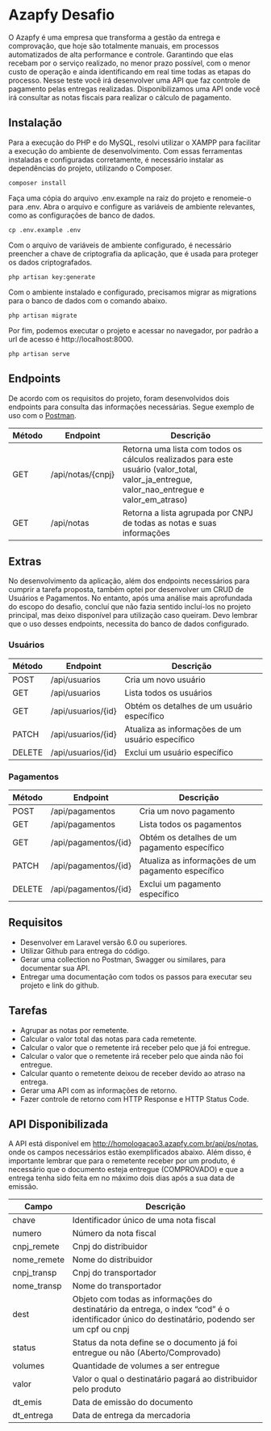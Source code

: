 # Azapfy Desafio

O Azapfy é uma empresa que transforma a gestão da entrega e comprovação, que hoje são totalmente manuais, em processos automatizados de alta performance e controle. Garantindo que elas recebam por o serviço realizado, no menor prazo possível, com o menor custo de operação e ainda identificando em real time todas as etapas do processo. Nesse teste você irá desenvolver uma API que faz controle de pagamento pelas entregas realizadas. Disponibilizamos uma API onde você irá consultar as notas fiscais para realizar o cálculo de pagamento.

## Instalação

Para a execução do PHP e do MySQL, resolvi utilizar o XAMPP para facilitar a execução do ambiente de desenvolvimento. Com essas ferramentas instaladas e configuradas corretamente, é necessário instalar as dependências do projeto, utilizando o Composer.

`composer install`

Faça uma cópia do arquivo .env.example na raiz do projeto e renomeie-o para .env. Abra o arquivo e configure as variáveis de ambiente relevantes, como as configurações de banco de dados.

`cp .env.example .env`

Com o arquivo de variáveis de ambiente configurado, é necessário preencher a chave de criptografia da aplicação, que é usada para proteger os dados criptografados.

`php artisan key:generate`

Com o ambiente instalado e configurado, precisamos migrar as migrations para o banco de dados com o comando abaixo.

`php artisan migrate`

Por fim, podemos executar o projeto e acessar no navegador, por padrão a url de acesso é http://localhost:8000.

`php artisan serve`

## Endpoints

De acordo com os requisitos do projeto, foram desenvolvidos dois endpoints para consulta das informações necessárias. Segue exemplo de uso com o [Postman](https://www.postman.com/anthonyleier/workspace/pblico/collection/24415316-e8e4f5b1-781b-4c67-9c6f-b197888692be?action=share&creator=24415316).

| Método | Endpoint          | Descrição                                                                                                                                   |
| ------ | ----------------- | ------------------------------------------------------------------------------------------------------------------------------------------- |
| GET    | /api/notas/{cnpj} | Retorna uma lista com todos os cálculos realizados para este usuário (valor_total, valor_ja_entregue, valor_nao_entregue e valor_em_atraso) |
| GET    | /api/notas        | Retorna a lista agrupada por CNPJ de todas as notas e suas informações                                                                      |

## Extras

No desenvolvimento da aplicação, além dos endpoints necessários para cumprir a tarefa proposta, também optei por desenvolver um CRUD de Usuários e Pagamentos. No entanto, após uma análise mais aprofundada do escopo do desafio, concluí que não fazia sentido incluí-los no projeto principal, mas deixo disponível para utilização caso queiram. Devo lembrar que o uso desses endpoints, necessita do banco de dados configurado.

### Usuários

| Método | Endpoint           | Descrição                                        |
| ------ | ------------------ | ------------------------------------------------ |
| POST   | /api/usuarios      | Cria um novo usuário                             |
| GET    | /api/usuarios      | Lista todos os usuários                          |
| GET    | /api/usuarios/{id} | Obtém os detalhes de um usuário específico       |
| PATCH  | /api/usuarios/{id} | Atualiza as informações de um usuário específico |
| DELETE | /api/usuarios/{id} | Exclui um usuário específico                     |

### Pagamentos

| Método | Endpoint             | Descrição                                          |
| ------ | -------------------- | -------------------------------------------------- |
| POST   | /api/pagamentos      | Cria um novo pagamento                             |
| GET    | /api/pagamentos      | Lista todos os pagamentos                          |
| GET    | /api/pagamentos/{id} | Obtém os detalhes de um pagamento específico       |
| PATCH  | /api/pagamentos/{id} | Atualiza as informações de um pagamento específico |
| DELETE | /api/pagamentos/{id} | Exclui um pagamento específico                     |

## Requisitos

-   Desenvolver em Laravel versão 6.0 ou superiores.
-   Utilizar Github para entrega do código.
-   Gerar uma collection no Postman, Swagger ou similares, para documentar sua API.
-   Entregar uma documentação com todos os passos para executar seu projeto e link do github.

## Tarefas

-   Agrupar as notas por remetente.
-   Calcular o valor total das notas para cada remetente.
-   Calcular o valor que o remetente irá receber pelo que já foi entregue.
-   Calcular o valor que o remetente irá receber pelo que ainda não foi entregue.
-   Calcular quanto o remetente deixou de receber devido ao atraso na entrega.
-   Gerar uma API com as informações de retorno.
-   Fazer controle de retorno com HTTP Response e HTTP Status Code.

## API Disponibilizada

A API está disponível em http://homologacao3.azapfy.com.br/api/ps/notas, onde os campos necessários estão exemplificados abaixo. Além disso, é importante lembrar que para o remetente receber por um produto, é necessário que o documento esteja entregue (COMPROVADO) e que a entrega tenha sido feita em no máximo dois dias após a sua data de emissão.

| Campo       | Descrição                                                                                                                                     |
| ----------- | --------------------------------------------------------------------------------------------------------------------------------------------- |
| chave       | Identificador único de uma nota fiscal                                                                                                        |
| numero      | Número da nota fiscal                                                                                                                         |
| cnpj_remete | Cnpj do distribuidor                                                                                                                          |
| nome_remete | Nome do distribuidor                                                                                                                          |
| cnpj_transp | Cnpj do transportador                                                                                                                         |
| nome_transp | Nome do transportador                                                                                                                         |
| dest        | Objeto com todas as informações do destinatário da entrega, o index “cod” é o identificador único do destinatário, podendo ser um cpf ou cnpj |
| status      | Status da nota define se o documento já foi entregue ou não (Aberto/Comprovado)                                                               |
| volumes     | Quantidade de volumes a ser entregue                                                                                                          |
| valor       | Valor o qual o destinatário pagará ao distribuidor pelo produto                                                                               |
| dt_emis     | Data de emissão do documento                                                                                                                  |
| dt_entrega  | Data de entrega da mercadoria                                                                                                                 |
